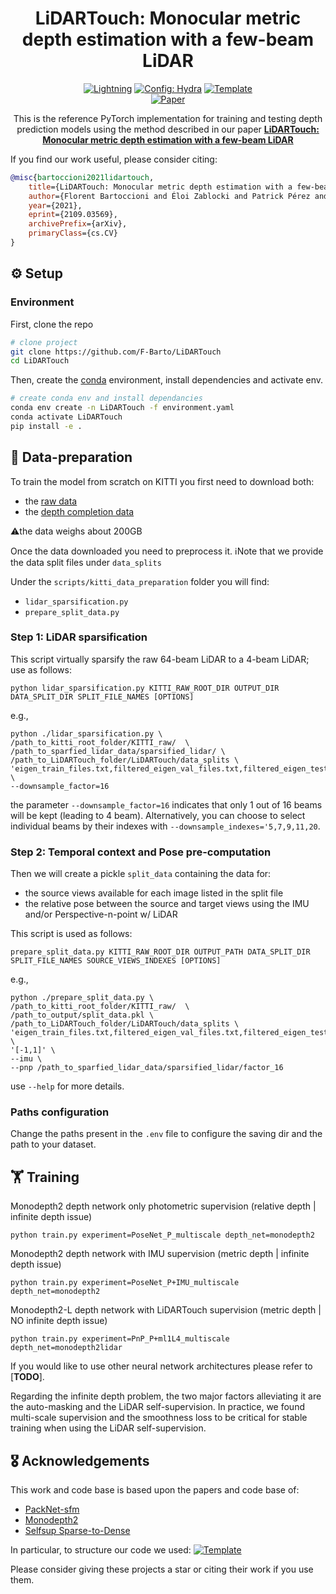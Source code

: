 


<div align="center">   
 
# LiDARTouch: Monocular metric depth estimation with a few-beam LiDAR

<!---
[Setup](#setup) // [Vizualisation](#vizualisation) // [Weights](#weights) // [Data-preparation](#data) //
[Training](#training) // [License](#license) // [Acknowledgements](#acknowledgements)
--->

<a href="https://pytorchlightning.ai/"><img alt="Lightning" src="https://img.shields.io/badge/-Lightning-792ee5?logo=pytorchlightning&logoColor=white"></a>
<a href="https://hydra.cc/"><img alt="Config: Hydra" src="https://img.shields.io/badge/Config-Hydra-89b8cd"></a>
<a href="https://github.com/ashleve/lightning-hydra-template"><img alt="Template" src="https://img.shields.io/badge/-Lightning--Hydra--Template-017F2F?style=flat&logo=github&labelColor=gray"></a><br>
[![Paper](http://img.shields.io/badge/paper-arxiv.2109.03569-B31B1B.svg)](https://arxiv.org/abs/2109.03569)


This is the reference PyTorch implementation for training and testing depth prediction models using the method described 
in our paper [**LiDARTouch: Monocular metric depth estimation with a few-beam LiDAR**
](https://arxiv.org/abs/2109.03569)
</div>


If you find our work useful, please consider citing:
```bibtex
@misc{bartoccioni2021lidartouch,
    title={LiDARTouch: Monocular metric depth estimation with a few-beam LiDAR},
    author={Florent Bartoccioni and Éloi Zablocki and Patrick Pérez and Matthieu Cord and Karteek Alahari},
    year={2021},
    eprint={2109.03569},
    archivePrefix={arXiv},
    primaryClass={cs.CV}
}
```

## ⚙ Setup <a name="setup"></a>

### Environment
First, clone the repo
```bash
# clone project   
git clone https://github.com/F-Barto/LiDARTouch
cd LiDARTouch
```

Then, create the [conda](https://docs.conda.io/en/latest/miniconda.html) environment,
install dependencies and activate env.
```bash
# create conda env and install dependancies 
conda env create -n LiDARTouch -f environment.yaml
conda activate LiDARTouch
pip install -e .
 ```

<!---
## 🤩 Vizualisation <a name="vizualisation"></a>


## 💪 Pre-trained weights <a name="weights"></a>
--->

## 💾 Data-preparation <a name="data"></a>
To train the model from scratch on KITTI you first need to download both:
- the [raw data](http://www.cvlibs.net/datasets/kitti/raw_data.php)
- the [depth completion data](http://www.cvlibs.net/datasets/kitti/eval_depth.php?benchmark=depth_completion)

⚠️the data weighs about 200GB

Once the data downloaded you need to preprocess it. 
ℹ️Note that we provide the data split files under `data_splits`

Under the `scripts/kitti_data_preparation` folder you will find:
- `lidar_sparsification.py`
- `prepare_split_data.py`

### Step 1: LiDAR sparsification
This script virtually sparsify the raw 64-beam LiDAR to a 4-beam LiDAR; use as follows:
```
python lidar_sparsification.py KITTI_RAW_ROOT_DIR OUTPUT_DIR DATA_SPLIT_DIR SPLIT_FILE_NAMES [OPTIONS]
```
e.g.,
```
python ./lidar_sparsification.py \
/path_to_kitti_root_folder/KITTI_raw/  \
/path_to_sparfied_lidar_data/sparsified_lidar/ \
/path_to_LiDARTouch_folder/LiDARTouch/data_splits \
'eigen_train_files.txt,filtered_eigen_val_files.txt,filtered_eigen_test_files.txt' \
--downsample_factor=16
```
the parameter `--downsample_factor=16` indicates that only 1 out of 16 beams will be kept (leading to 4 beam).
Alternatively, you can choose to select individual beams by their indexes with `--downsample_indexes='5,7,9,11,20`.

### Step 2: Temporal context and Pose pre-computation
Then we will create a pickle `split_data` containing the data for:
- the source views available for each image listed in the split file
- the relative pose between the source and target views using the IMU and/or Perspective-n-point w/ LiDAR

This script is used as follows:
```
prepare_split_data.py KITTI_RAW_ROOT_DIR OUTPUT_PATH DATA_SPLIT_DIR SPLIT_FILE_NAMES SOURCE_VIEWS_INDEXES [OPTIONS]
```
e.g.,
```
python ./prepare_split_data.py \
/path_to_kitti_root_folder/KITTI_raw/  \
/path_to_output/split_data.pkl \
/path_to_LiDARTouch_folder/LiDARTouch/data_splits \
'eigen_train_files.txt,filtered_eigen_val_files.txt,filtered_eigen_test_files.txt' \
'[-1,1]' \
--imu \
--pnp /path_to_sparfied_lidar_data/sparsified_lidar/factor_16
```
use `--help` for more details.

### Paths configuration

Change the paths present in the `.env` file to configure the saving dir and the path to your dataset.

## 🏋️ Training <a name="training"></a>

Monodepth2 depth network only photometric supervision (relative depth | infinite depth issue)
```
python train.py experiment=PoseNet_P_multiscale depth_net=monodepth2
```

Monodepth2 depth network with IMU supervision (metric depth | infinite depth issue)
```
python train.py experiment=PoseNet_P+IMU_multiscale depth_net=monodepth2
```

Monodepth2-L depth network with LiDARTouch supervision (metric depth | NO infinite depth issue)
```
python train.py experiment=PnP_P+ml1L4_multiscale depth_net=monodepth2lidar
```

If you would like to use other neural network architectures please refer to [**TODO**].

Regarding the infinite depth problem, the two major factors alleviating it are the auto-masking and the LiDAR self-supervision.
In practice, we found multi-scale supervision and the smoothness loss to be critical for stable training when using the LiDAR self-supervision.

<!---
## 👩‍⚖️License <a name="license"></a>
--->

## 🎖️ Acknowledgements <a name="acknowledgements"></a>

This work and code base is based upon the papers and code base of:
- [PackNet-sfm](https://github.com/TRI-ML/packnet-sfm)
- [Monodepth2](https://github.com/nianticlabs/monodepth2)
- [Selfsup Sparse-to-Dense](https://github.com/fangchangma/self-supervised-depth-completion)

In particular, to structure our code we used:
<a href="https://github.com/ashleve/lightning-hydra-template"><img alt="Template" src="https://img.shields.io/badge/-Lightning--Hydra--Template-017F2F?style=flat&logo=github&labelColor=gray"></a><br>

Please consider giving these projects a star or citing their work if you use them.



